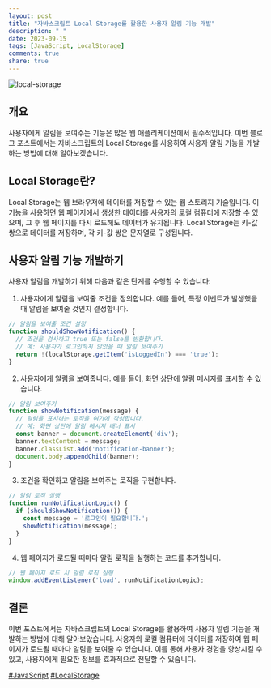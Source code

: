 ```yaml
---
layout: post
title: "자바스크립트 Local Storage를 활용한 사용자 알림 기능 개발"
description: " "
date: 2023-09-15
tags: [JavaScript, LocalStorage]
comments: true
share: true
---
```


![local-storage](https://example.com/local-storage.png)

## 개요
사용자에게 알림을 보여주는 기능은 많은 웹 애플리케이션에서 필수적입니다. 이번 블로그 포스트에서는 자바스크립트의 Local Storage를 사용하여 사용자 알림 기능을 개발하는 방법에 대해 알아보겠습니다.

## Local Storage란?
Local Storage는 웹 브라우저에 데이터를 저장할 수 있는 웹 스토리지 기술입니다. 이 기능을 사용하면 웹 페이지에서 생성한 데이터를 사용자의 로컬 컴퓨터에 저장할 수 있으며, 그 후 웹 페이지를 다시 로드해도 데이터가 유지됩니다. Local Storage는 키-값 쌍으로 데이터를 저장하며, 각 키-값 쌍은 문자열로 구성됩니다.

## 사용자 알림 기능 개발하기
사용자 알림을 개발하기 위해 다음과 같은 단계를 수행할 수 있습니다:

1. 사용자에게 알림을 보여줄 조건을 정의합니다. 예를 들어, 특정 이벤트가 발생했을 때 알림을 보여줄 것인지 결정합니다.

```javascript
// 알림을 보여줄 조건 설정
function shouldShowNotification() {
  // 조건을 검사하고 true 또는 false를 반환합니다.
  // 예: 사용자가 로그인하지 않았을 때 알림 보여주기
  return !(localStorage.getItem('isLoggedIn') === 'true');
}
```

2. 사용자에게 알림을 보여줍니다. 예를 들어, 화면 상단에 알림 메시지를 표시할 수 있습니다.

```javascript
// 알림 보여주기
function showNotification(message) {
  // 알림을 표시하는 로직을 여기에 작성합니다.
  // 예: 화면 상단에 알림 메시지 배너 표시
  const banner = document.createElement('div');
  banner.textContent = message;
  banner.classList.add('notification-banner');
  document.body.appendChild(banner);
}
```

3. 조건을 확인하고 알림을 보여주는 로직을 구현합니다.

```javascript
// 알림 로직 실행
function runNotificationLogic() {
  if (shouldShowNotification()) {
    const message = '로그인이 필요합니다.';
    showNotification(message);
  }
}
```

4. 웹 페이지가 로드될 때마다 알림 로직을 실행하는 코드를 추가합니다.

```javascript
// 웹 페이지 로드 시 알림 로직 실행
window.addEventListener('load', runNotificationLogic);
```

## 결론
이번 포스트에서는 자바스크립트의 Local Storage를 활용하여 사용자 알림 기능을 개발하는 방법에 대해 알아보았습니다. 사용자의 로컬 컴퓨터에 데이터를 저장하여 웹 페이지가 로드될 때마다 알림을 보여줄 수 있습니다. 이를 통해 사용자 경험을 향상시킬 수 있고, 사용자에게 필요한 정보를 효과적으로 전달할 수 있습니다.

[#JavaScript](javascript) [#LocalStorage](localstorage)